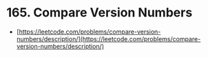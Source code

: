 # 165. Compare Version Numbers

- [https://leetcode.com/problems/compare-version-numbers/description/](https://leetcode.com/problems/compare-version-numbers/description/)
